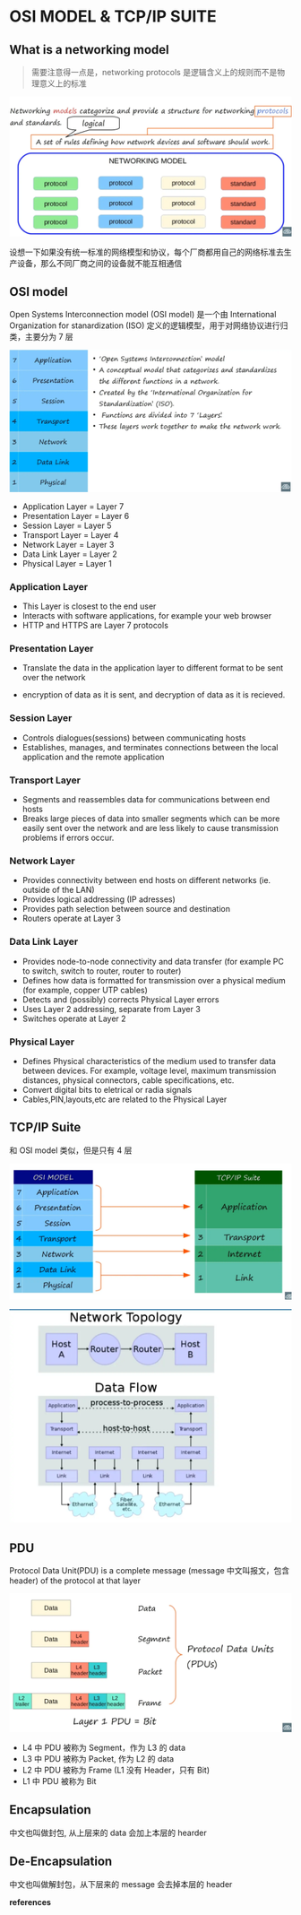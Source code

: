 # OSI MODEL & TCP/IP SUITE

## What is a networking model

> 需要注意得一点是，networking protocols 是逻辑含义上的规则而不是物理意义上的标准

![](https://github.com/dhay3/image-repo/raw/master/20230516/2023-05-17_16-04.2y85tenknhmo.webp)

设想一下如果没有统一标准的网络模型和协议，每个厂商都用自己的网络标准去生产设备，那么不同厂商之间的设备就不能互相通信

## OSI model

Open Systems Interconnection model (OSI model) 是一个由 International Organization for stanardization (ISO) 定义的逻辑模型，用于对网络协议进行归类，主要分为 7 层

![](https://github.com/dhay3/image-repo/raw/master/20230516/2023-05-17_16-13.16on9011n37k.webp)

- Application Layer = Layer 7
- Presentation Layer = Layer 6
- Session Layer = Layer 5
- Transport Layer = Layer 4
- Network Layer = Layer 3
- Data Link Layer = Layer 2
- Physical Layer = Layer 1

### Application Layer

- This Layer is closest to the end user
- Interacts with software applications, for example your web browser
- HTTP and HTTPS are Layer 7 protocols

### Presentation Layer

- Translate the data in the application layer to different format to be sent over the network

- encryption of data as it is sent, and decryption of data as it is recieved.

### Session Layer

- Controls dialogues(sessions) between communicating hosts
- Establishes, manages, and terminates connections between the local application and the remote application

### Transport Layer

- Segments and reassembles data for communications between end hosts
- Breaks large pieces of data into smaller segments which can be more easily sent over the network and are less likely to cause transmission problems if errors occur.

### Network Layer

- Provides connectivity between end hosts on different networks (ie. outside of the LAN)
- Provides logical addressing (IP adresses)
- Provides path selection between source and destination
- Routers operate at Layer 3 

### Data Link Layer

- Provides node-to-node connectivity and data transfer (for example PC to switch, switch to router, router to router)
- Defines how data is formatted for transmission over a physical medium (for example, copper UTP cables)
- Detects and (possibly) corrects Physical Layer errors
- Uses Layer 2 addressing, separate from Layer 3
- Switches operate at Layer 2

### Physical Layer

- Defines Physical characteristics of the medium used to transfer data between devices. For example, voltage level, maximum transmission distances, physical connectors, cable specifications, etc.
- Convert digital bits to eletrical or radia signals
- Cables,PIN,layouts,etc are related to the Physical Layer  

## TCP/IP Suite

和 OSI model 类似，但是只有 4 层

![](https://github.com/dhay3/image-repo/raw/master/20230516/2023-05-17_17-04.52frgbir6g00.webp)

![](https://github.com/dhay3/image-repo/raw/master/20230516/2023-05-17_17-06.lbg0rgu4yy8.webp)

## PDU

Protocol Data Unit(PDU) is a complete message (message 中文叫报文，包含 header) of the protocol at that layer

![](https://github.com/dhay3/image-repo/raw/master/20230516/2023-05-17_16-45.79jqh55rgghs.webp)

- L4 中 PDU 被称为 Segment，作为 L3 的 data
- L3 中 PDU 被称为 Packet, 作为 L2 的 data
- L2 中 PDU 被称为 Frame (L1 没有 Header，只有 Bit)
- L1 中 PDU 被称为 Bit

## Encapsulation

中文也叫做封包, 从上层来的 data 会加上本层的 hearder

## De-Encapsulation

中文也叫做解封包，从下层来的 message 会去掉本层的 header



**references**

[^jeremy’s IT Lab]: https://www.youtube.com/watch?v=t-ai8JzhHuY&list=PLxbwE86jKRgMpuZuLBivzlM8s2Dk5lXBQ&index=6
[^wiki]: https://www.google.com.hk/url?sa=t&rct=j&q=&esrc=s&source=web&cd=&ved=2ahUKEwizxNWm-vv-AhWp-zgGHa82BE0QFnoECBIQAQ&url=https%3A%2F%2Fen.wikipedia.org%2Fwiki%2FProtocol_data_unit&usg=AOvVaw1xFrzOAAGswdmyP092g5tO
